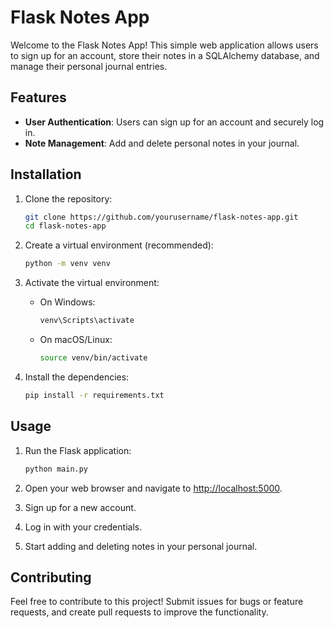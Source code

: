 # Flask Notes App

Welcome to the Flask Notes App! This simple web application allows users to sign up for an account, store their notes in a SQLAlchemy database, and manage their personal journal entries.

## Features

- **User Authentication**: Users can sign up for an account and securely log in.
- **Note Management**: Add and delete personal notes in your journal.

## Installation

1. Clone the repository:

    ```bash
    git clone https://github.com/yourusername/flask-notes-app.git
    cd flask-notes-app
    ```

2. Create a virtual environment (recommended):

    ```bash
    python -m venv venv
    ```

3. Activate the virtual environment:

    - On Windows:

        ```bash
        venv\Scripts\activate
        ```

    - On macOS/Linux:

        ```bash
        source venv/bin/activate
        ```

4. Install the dependencies:

    ```bash
    pip install -r requirements.txt
    ```
    
## Usage

1. Run the Flask application:

    ```bash
    python main.py
    ```

2. Open your web browser and navigate to [http://localhost:5000](http://localhost:5000).

3. Sign up for a new account.

4. Log in with your credentials.

5. Start adding and deleting notes in your personal journal.

## Contributing

Feel free to contribute to this project! Submit issues for bugs or feature requests, and create pull requests to improve the functionality.
